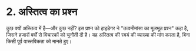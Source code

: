 # 2. अस्तित्व का प्रश्न

कुछ क्यों अस्तित्व में है—और कुछ नहीं? इस प्रश्न को हाइडेगर ने "तत्वमीमांसा का मूलभूत प्रश्न" कहा है, जिसने हजारों वर्षों से विचारकों को चुनौती दी है। यह अस्तित्व की स्वयं की व्याख्या की मांग करता है, बिना किसी पूर्व वास्तविकता को मानते हुए।
